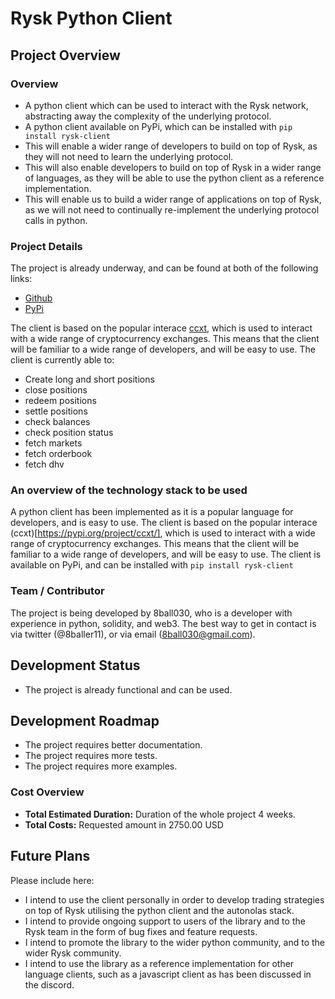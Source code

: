 # Rysk Python Client

## Project Overview

### Overview
- A python client which can be used to interact with the Rysk network, abstracting away the complexity of the underlying protocol.
- A python client available on PyPi, which can be installed with `pip install rysk-client`
- This will enable a wider range of developers to build on top of Rysk, as they will not need to learn the underlying protocol.
- This will also enable developers to build on top of Rysk in a wider range of languages, as they will be able to use the python client as a reference implementation.
- This will enable us to build a wider range of applications on top of Rysk, as we will not need to continually re-implement the underlying protocol calls in python.

### Project Details
The project is already underway, and can be found at both of the following links:
- [Github](https://github.com/8ball030/rysk_explorations)
- [PyPi](https://pypi.org/project/rysk-client/)

The client is based on the popular interace [ccxt](https://pypi.org/project/ccxt/), which is used to interact with a wide range of cryptocurrency exchanges. This means that the client will be familiar to a wide range of developers, and will be easy to use. The client is currently able to:

- Create long and short positions
- close positions
- redeem positions
- settle positions
- check balances
- check position status
- fetch markets
- fetch orderbook
- fetch dhv

### An overview of the technology stack to be used

A python client has been implemented as it is a popular language for developers, and is easy to use. The client is based on the popular interace (ccxt)[https://pypi.org/project/ccxt/], which is used to interact with a wide range of cryptocurrency exchanges. This means that the client will be familiar to a wide range of developers, and will be easy to use. The client is available on PyPi, and can be installed with `pip install rysk-client`

### Team / Contributor
The project is being developed by 8ball030, who is a developer with experience in python, solidity, and web3. The best way to get in contact is via twitter (@8baller11), or via email (8ball030@gmail.com).

## Development Status
- The project is already functional and can be used.

## Development Roadmap
- The project requires better documentation.
- The project requires more tests.
- The project requires more examples.

### Cost Overview
- **Total Estimated Duration:** Duration of the whole project 4 weeks.
- **Total Costs:** Requested amount in 2750.00 USD

## Future Plans
Please include here:
- I intend to use the client personally in order to develop trading strategies on top of Rysk utilising the python client and the autonolas stack.
- I intend to provide ongoing support to users of the library and to the Rysk team in the form of bug fixes and feature requests.
- I intend to promote the library to the wider python community, and to the wider Rysk community.
- I intend to use the library as a reference implementation for other language clients, such as a javascript client as has been discussed in the discord.

